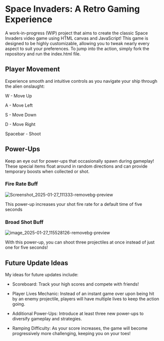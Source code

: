 # Space Invaders: A Retro Gaming Experience
A work-in-progress (WIP) project that aims to create the classic Space Invaders video game using HTML canvas and JavaScript! This game is designed to be highly customizable, allowing you to tweak nearly every aspect to suit your preferences. To jump into the action, simply fork the repository and run the index.html file.

## Player Movement
Experience smooth and intuitive controls as you navigate your ship through the alien onslaught:

W - Move Up

A - Move Left

S - Move Down

D - Move Right

Spacebar - Shoot

## Power-Ups
Keep an eye out for power-ups that occasionally spawn during gameplay! These special items float around in random directions and can provide temporary boosts when collected or shot.

### Fire Rate Buff

![Screenshot_2025-01-27_111333-removebg-preview](https://github.com/user-attachments/assets/7e7ea55b-27c3-4feb-9eac-ee69f8dd45d1)

This power-up increases your shot fire rate for a default time of five seconds


### Broad Shot Buff

![image_2025-01-27_115528126-removebg-preview](https://github.com/user-attachments/assets/a90ef1be-07ad-42cb-b9c8-00f83d2c08ad)

With this power-up, you can shoot three projectiles at once instead of just one for five seconds!


## Future Update Ideas
My ideas for future updates include:

- Scoreboard: Track your high scores and compete with friends!

- Player Lives Mechanic: Instead of an instant game over upon being hit by an enemy projectile, players will have multiple lives to keep the action going.

- Additional Power-Ups: Introduce at least three new power-ups to diversify gameplay and strategies.

- Ramping Difficulty: As your score increases, the game will become progressively more challenging, keeping you on your toes!
